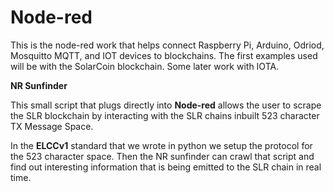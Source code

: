 # Node-red
This is the node-red work that helps connect Raspberry Pi, Arduino, Odriod, Mosquitto MQTT, and IOT devices to blockchains. 
The first examples used will be with the SolarCoin blockchain. Some later work with IOTA.

**NR Sunfinder**

This small script that plugs directly into **Node-red** allows the user to scrape the SLR blockchain by interacting with the SLR chains inbuilt 523 character TX Message Space.

In the **ELCCv1** standard that we wrote in python we setup the protocol for the 523 character space. Then the NR sunfinder can crawl that script and find out interesting information that is being emitted to the SLR chain in real time.
